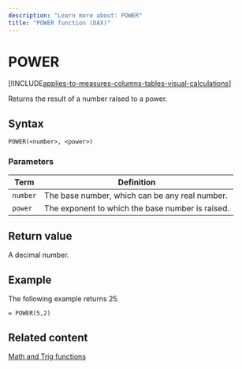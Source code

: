 ```yaml
---
description: "Learn more about: POWER"
title: "POWER function (DAX)"
---
```

# POWER

[!INCLUDE[applies-to-measures-columns-tables-visual-calculations](includes/applies-to-measures-columns-tables-visual-calculations.md)]

Returns the result of a number raised to a power.  
  
## Syntax  
  
```dax
POWER(<number>, <power>)  
```
  
### Parameters  
  
|Term|Definition|  
|--------|--------------|  
|`number`|The base number, which can be any real number.|  
|`power`|The exponent to which the base number is raised.|  
  
## Return value

A decimal number.  
  
## Example

The following example returns 25.  
  
```dax
= POWER(5,2)  
```
  
## Related content

[Math and Trig functions](math-and-trig-functions-dax.md)  
